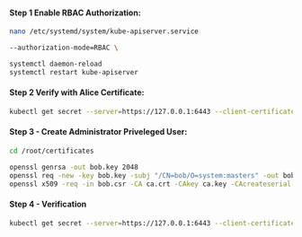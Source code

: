 #### Step 1 Enable RBAC Authorization:
```sh
nano /etc/systemd/system/kube-apiserver.service
```
```sh
--authorization-mode=RBAC \
```
```sh
systemctl daemon-reload
systemctl restart kube-apiserver
```
#### Step 2 Verify with Alice Certificate:
```sh
kubectl get secret --server=https://127.0.0.1:6443 --client-certificate /root/certificates/alice.crt --certificate-authority /root/certificates/ca.crt --client-key /root/certificates/alice.key
```
#### Step 3 - Create Administrator Priveleged User:
```sh
cd /root/certificates
```
```sh
openssl genrsa -out bob.key 2048
openssl req -new -key bob.key -subj "/CN=bob/O=system:masters" -out bob.csr
openssl x509 -req -in bob.csr -CA ca.crt -CAkey ca.key -CAcreateserial -out bob.crt -days 1000
```
#### Step 4 - Verification

```sh
kubectl get secret --server=https://127.0.0.1:6443 --client-certificate /root/certificates/bob.crt --certificate-authority /root/certificates/ca.crt --client-key /root/certificates/bob.key
```
